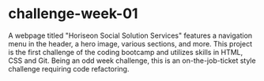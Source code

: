 # challenge-week-01
A webpage titled "Horiseon Social Solution Services" features a navigation menu in the header, a hero image, various sections, and more. This project is the first challenge of the coding bootcamp and utilizes skills in HTML, CSS and Git. Being an odd week challenge, this is an on-the-job-ticket style challenge requiring code refactoring.

